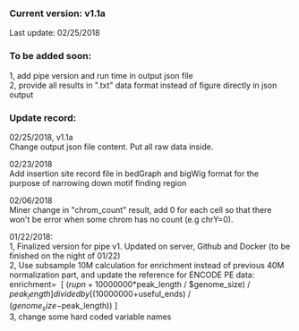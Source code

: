 ### Current version: v1.1a  
Last update: 02/25/2018  
  
  
  
### To be added soon:  
1, add pipe version and run time in output json file  
2, provide all results in ".txt" data format instead of figure directly in json output  
  
  
  
### Update record: 
02/25/2018, v1.1a  
Change output json file content. Put all raw data inside.  

02/23/2018  
Add insertion site record file in bedGraph and bigWig format for the purpose of narrowing down motif finding region  

02/06/2018  
Miner change in "chrom_count" result, add 0 for each cell so that there won't be error when some chrom has no count (e.g chrY=0).  

01/22/2018:  
1, Finalized version for pipe v1. Updated on server, Github and Docker (to be finished on the night of 01/22)  
2, Use subsample 10M calculation for enrichment instead of previous 40M normalization part, and update the reference for ENCODE PE data:  
enrichment=  
[ ($rupn+10000000*$peak_length / $genome_size) / $peak_length ] divided by	[ (10000000+$useful_ends) / ($genome_size-$peak_length)) ]  
3, change some hard coded variable names  
 
